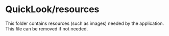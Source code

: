 # QuickLook/resources

This folder contains resources (such as images) needed by the application. This file can
be removed if not needed.

